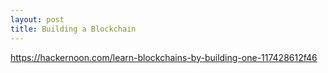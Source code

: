 ```yaml
---
layout: post
title: Building a Blockchain
---
```


https://hackernoon.com/learn-blockchains-by-building-one-117428612f46
